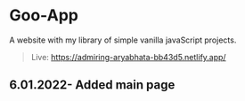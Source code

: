 # Goo-App
A website with my library of simple vanilla javaScript projects. <br />
> Live: https://admiring-aryabhata-bb43d5.netlify.app/
## 6.01.2022- Added main page

